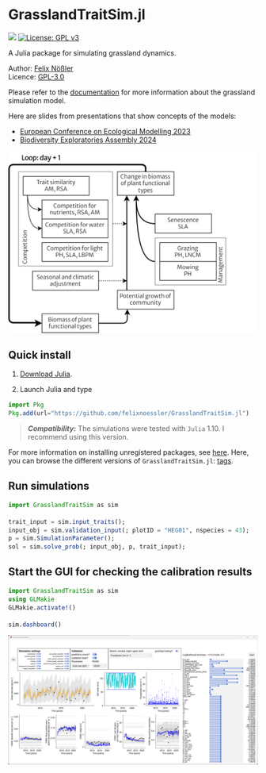 # GrasslandTraitSim.jl

[![](https://img.shields.io/badge/docs-dev-blue.svg)](https://felixnoessler.github.io/GrasslandTraitSim.jl/dev/) [![License: GPL v3](https://img.shields.io/badge/License-GPL%20v3-blue.svg)](https://www.gnu.org/licenses/gpl-3.0)

A Julia package for simulating grassland dynamics.

Author: [Felix Nößler](https://github.com/FelixNoessler/)\
Licence: [GPL-3.0](https://github.com/FelixNoessler/GrasslandTraitSim.jl/blob/master/LICENSE)

Please refer to the [documentation](https://felixnoessler.github.io/GrasslandTraitSim.jl/dev/) for more information about the grassland simulation model.

Here are slides from presentations that show concepts of the models:
- [European Conference on Ecological Modelling 2023](assets/ECEM_2023_presentation.pdf)
- [Biodiversity Exploratories Assembly 2024](assets/Assembly_2024_presentation.pdf)

![](assets/biomass_dynamic_overview.png)

## Quick install

1. [Download Julia](https://julialang.org/downloads/).

2. Launch Julia and type

```julia
import Pkg
Pkg.add(url="https://github.com/felixnoessler/GrasslandTraitSim.jl")
```

> **_Compatibility:_** The simulations were tested with `Julia` 1.10. I recommend using this version.

For more information on installing unregistered packages, see [here](https://pkgdocs.julialang.org/v1/managing-packages/#Adding-unregistered-packages). Here, you can browse the different versions of `GrasslandTraitSim.jl`: [tags](https://github.com/FelixNoessler/GrasslandTraitSim.jl/tags). 

## Run simulations

```julia
import GrasslandTraitSim as sim

trait_input = sim.input_traits();
input_obj = sim.validation_input(; plotID = "HEG01", nspecies = 43);
p = sim.SimulationParameter();
sol = sim.solve_prob(; input_obj, p, trait_input);
```

## Start the GUI for checking the calibration results

```julia
import GrasslandTraitSim as sim
using GLMakie
GLMakie.activate!()

sim.dashboard()
```

![](assets/screenshot.png)
